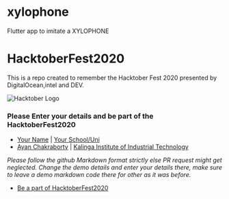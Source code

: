 # xylophone
Flutter app to imitate a XYLOPHONE
# HacktoberFest2020

This is a repo created to remember the Hacktober Fest 2020 presented by  DigitalOcean,intel and DEV.

![Hacktober Logo ](https://hacktoberfest.digitalocean.com/assets/HF-full-logo-b05d5eb32b3f3ecc9b2240526104cf4da3187b8b61963dd9042fdc2536e4a76c.svg)

### Please Enter your details and be part of the HacktoberFest2020

- [Your Name](http://yourgithuburl) | [Your School/Uni](https://www.youruniurl/)
- [Ayan Chakraborty](https://github.com/ac-ayan) | [Kalinga Institute of Industrial Technology](https://kiit.ac.in/)

_Please follow the github Markdown format strictly else PR request might get neglected._
_Change the demo details and enter your details there, make sure to leave a demo markdown code there for other as it was before._

- [Be a part of HacktoberFest2020](https://hacktoberfest.digitalocean.com/)
